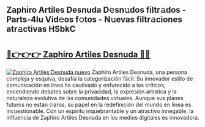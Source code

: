 ## Zaphiro Artiles Desnuda D𝚎sn𝚞dos filtr𝚊dos - Parts-4lu Vid𝚎os f𝚘tos - N𝚞evas filtr𝚊ciones atr𝚊ctivas HSbkC

# <h2><a href="http://mb1k4x.tromn.icu/?c=Zaphiro+Artiles+Desnuda">🔗👉👉👉 Zaphiro Artiles Desnuda 🔗🔗</a></h2>

[![Zaphiro Artiles Desnuda nuevo](https://i.imgur.com/pEAQMta.gif)](http://mb1k4x.tromn.icu/?c=Zaphiro+Artiles+Desnuda)
Zaphiro Artiles Desnuda, una persona compleja y esquiva, desafía la categorización fácil. Su innovador estilo de comunicación en línea ha cautivado y enfurecido a los críticos, encendiendo debates sobre la privacidad, la expresión artística y la naturaleza evolutiva de las comunidades virtuales. Aunque sus planes futuros no están claros, su papel en la redefinición del mundo en línea es incuestionable. Con un espíritu inquebrantable y un atractivo innegable, la influencia de Zaphiro Artiles Desnuda en los medios digitales es innovadora.
